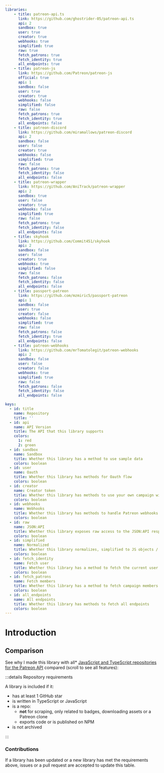 ```yaml
---
libraries:
    - title: patreon-api.ts
      link: https://github.com/ghostrider-05/patreon-api.ts
      api: 2
      sandbox: true
      user: true
      creator: true
      webhooks: true
      simplified: true
      raw: true
      fetch_patrons: true
      fetch_identity: true
      all_endpoints: true
    - title: patreon-js
      link: https://github.com/Patreon/patreon-js
      official: true
      api: 1
      sandbox: false
      user: true
      creator: true
      webhooks: false
      simplified: false
      raw: false
      fetch_patrons: true
      fetch_identity: true
      all_endpoints: false
    - title: patreon-discord
      link: https://github.com/miramallows/patreon-discord
      api: 2
      sandbox: false
      user: false
      creator: true
      webhooks: false
      simplified: true
      raw: false
      fetch_patrons: true
      fetch_identity: false
      all_endpoints: false
    - title: patreon-wrapper
      link: https://github.com/AniTrack/patreon-wrapper
      api: 2
      sandbox: true
      user: false
      creator: true
      webhooks: false
      simplified: true
      raw: false
      fetch_patrons: true
      fetch_identity: false
      all_endpoints: false
    - title: skyhook
      link: https://github.com/Commit451/skyhook
      api: 2
      sandbox: false
      user: false
      creator: true
      webhooks: true
      simplified: false
      raw: false
      fetch_patrons: false
      fetch_identity: false
      all_endpoints: false
    - title: passport-patreon
      link: https://github.com/mzmiric5/passport-patreon
      api: 1
      sandbox: false
      user: true
      creator: false
      webhooks: false
      simplified: true
      raw: false
      fetch_patrons: false
      fetch_identity: true
      all_endpoints: false
    - title: patreon-webhooks
      link: https://github.com/mrTomatolegit/patreon-webhooks
      api: 2
      sandbox: false
      user: false
      creator: false
      webhooks: true
      simplified: true
      raw: false
      fetch_patrons: false
      fetch_identity: false
      all_endpoints: false

keys:
  - id: title
    name: Repository
    title: ''
  - id: api
    name: API Version
    title: The API that this library supports
    colors:
      1: red
      2: green
  - id: sandbox
    name: Sandbox
    title: Whether this library has a method to use sample data
    colors: boolean
  - id: user
    name: Oauth
    title: Whether this library has methods for Oauth flow
    colors: boolean
  - id: creator
    name: Creator token
    title: Whether this library has methods to use your own campaign without Oauth
    colors: boolean
  - id: webhooks
    name: Webhooks
    title: Whether this library has methods to handle Patreon webhooks
    colors: boolean
  - id: raw
    name: JSON:API
    title: Whether this library exposes raw access to the JSON:API responses
    colors: boolean
  - id: simplified
    name: Normalized
    title: Whether this library normalizes, simplified to JS objects / classes, responses
    colors: boolean
  - id: fetch_identity
    name: Fetch user
    title: Whether this library has a method to fetch the current user
    colors: boolean
  - id: fetch_patrons
    name: Fetch members
    title: Whether this library has a method to fetch campaign members
    colors: boolean
  - id: all_endpoints
    name: All endpoints
    title: Whether this library has methods to fetch all endpoints
    colors: boolean
---
```


# Introduction

<!-- @include:../../README.md#introduction -->

## Comparison

See why I made this library with all* [JavaScript and TypeScript repositories for the Patreon API](https://github.com/search?q=patreon+language:JavaScript+language:TypeScript++archived:false++is:public+stars:%3E0&type=repositories&s=stars&o=desc) compared (scroll to see all features):

<LibraryTable />

:::details Repository requirements

A library is included if it:

- has at least 1 GitHub star
- is written in TypeScript or JavaScript
- is a repo:
  - **not** for scraping, only related to badges, downloading assets or a Patreon clone
  - exports code or is published on NPM
- is not archived

:::

### Contributions

If a library has been updated or a new library has met the requirements above, issues or a pull request are accepted to update this table.

<script setup>
import LibraryTable from '../.vitepress/components/LibraryTable.vue'
</script>
